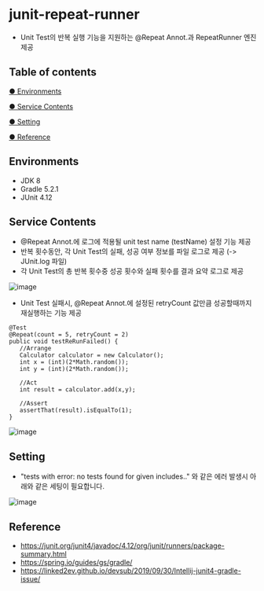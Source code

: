 # junit-repeat-runner
* Unit Test의 반복 실행 기능을 지원하는 @Repeat Annot.과 RepeatRunner 엔진 제공

## Table of contents

[● Environments](#Environments)

[● Service Contents](#Service-Contents)

[● Setting](#Setting)

[● Reference](#Reference)

## Environments
* JDK 8
* Gradle 5.2.1
* JUnit 4.12

## Service Contents
* @Repeat Annot.에 로그에 적용될 unit test name (testName) 설정 기능 제공
* 반복 횟수동안, 각 Unit Test의 실패, 성공 여부 정보를 파일 로그로 제공 (-> JUnit.log 파일)
* 각 Unit Test의 총 반복 횟수중 성공 횟수와 실패 횟수를 결과 요약 로그로 제공

![image](https://user-images.githubusercontent.com/42465090/80320644-a418b580-8852-11ea-9479-5c7e3c7766cd.png)
* Unit Test 실패시, @Repeat Annot.에 설정된 retryCount 값만큼 성공할때까지 재실행하는 기능 제공
 ```
@Test
@Repeat(count = 5, retryCount = 2)
public void testReRunFailed() {
    //Arrange
    Calculator calculator = new Calculator();
    int x = (int)(2*Math.random());
    int y = (int)(2*Math.random());

    //Act
    int result = calculator.add(x,y);

    //Assert
    assertThat(result).isEqualTo(1);
}
```
 ![image](https://user-images.githubusercontent.com/42465090/80320303-9d893e80-8850-11ea-8f78-dcd3ba16c042.png)

## Setting
* "tests with error: no tests found for given includes.." 와 같은 에러 발생시 아래와 같은 세팅이 필요합니다.

![image](https://user-images.githubusercontent.com/42465090/80321374-9285dc80-8857-11ea-81c3-a4ba1f8543f8.png)

## Reference
* https://junit.org/junit4/javadoc/4.12/org/junit/runners/package-summary.html
* https://spring.io/guides/gs/gradle/
* https://linked2ev.github.io/devsub/2019/09/30/Intellij-junit4-gradle-issue/
